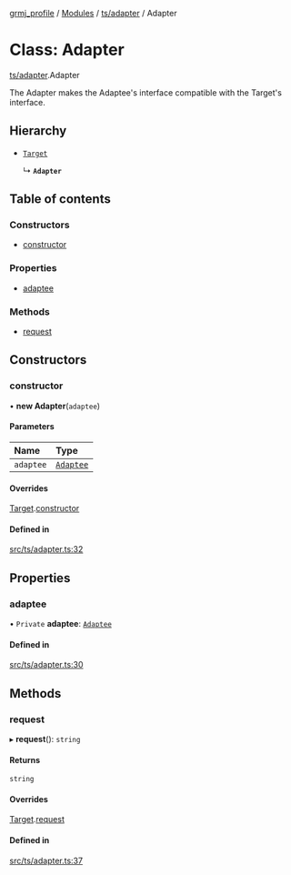 [grmj_profile](../README.md) / [Modules](../modules.md) / [ts/adapter](../modules/ts_adapter.md) / Adapter

# Class: Adapter

[ts/adapter](../modules/ts_adapter.md).Adapter

The Adapter makes the Adaptee's interface compatible with the Target's
interface.

## Hierarchy

- [`Target`](ts_adapter.Target.md)

  ↳ **`Adapter`**

## Table of contents

### Constructors

- [constructor](ts_adapter.Adapter.md#constructor)

### Properties

- [adaptee](ts_adapter.Adapter.md#adaptee)

### Methods

- [request](ts_adapter.Adapter.md#request)

## Constructors

### constructor

• **new Adapter**(`adaptee`)

#### Parameters

| Name | Type |
| :------ | :------ |
| `adaptee` | [`Adaptee`](ts_adapter.Adaptee.md) |

#### Overrides

[Target](ts_adapter.Target.md).[constructor](ts_adapter.Target.md#constructor)

#### Defined in

[src/ts/adapter.ts:32](https://github.com/Gordon2735/grmj_profile/blob/1239e9c/src/ts/adapter.ts#L32)

## Properties

### adaptee

• `Private` **adaptee**: [`Adaptee`](ts_adapter.Adaptee.md)

#### Defined in

[src/ts/adapter.ts:30](https://github.com/Gordon2735/grmj_profile/blob/1239e9c/src/ts/adapter.ts#L30)

## Methods

### request

▸ **request**(): `string`

#### Returns

`string`

#### Overrides

[Target](ts_adapter.Target.md).[request](ts_adapter.Target.md#request)

#### Defined in

[src/ts/adapter.ts:37](https://github.com/Gordon2735/grmj_profile/blob/1239e9c/src/ts/adapter.ts#L37)
